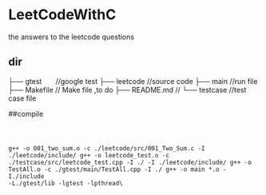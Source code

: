 # LeetCodeWithC
the answers to the leetcode questions

## dir 
├── gtest        //google test
├── leetcode     //source code
├── main         //run file
├── Makefile      // Make file ,to do
├── README.md     //
└── testcase      //test case file


##compile

<code>
  
g++ -o 001_two_sum.o -c ./leetcode/src/001_Two_Sum.c  -I ./leetcode/include/
g++ -o leetcode_test.o -c ./testcase/src/leetcode_test.cpp -I ./ -I ./leetcode/include/
g++ -o TestAll.o -c ./gtest/main/TestAll.cpp -I ./
g++ -o main *.o -I./include -L./gtest/lib -lgtest -lpthread\

</code>
